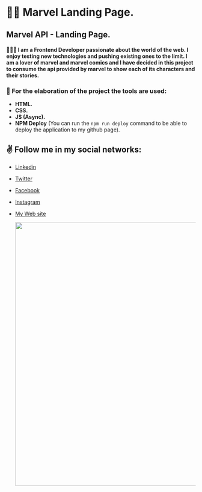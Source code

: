 # 🦹‍♂ Marvel Landing Page.

## **Marvel API** - Landing Page.

#### 👨🏻‍💻 I am a Frontend Developer passionate about the world of the web. I enjoy testing new technologies and pushing existing ones to the limit. I am a lover of marvel and marvel comics and I have decided in this project to consume the api provided by marvel to show each of its characters and their stories.

### 🧰 For the elaboration of the project the tools are used:

- **HTML.**
- **CSS.**
- **JS (Async).**
- **NPM Deploy** (You can run the `npm run deploy` command to be able to deploy the application to my github page).

## ✌️ Follow me in my social networks:

- [Linkedin](https://www.linkedin.com/in/juancodev/)
- [Twitter](https://twitter.com/juancodev_)
- [Facebook](https://www.facebook.com/juancodev)
- [Instagram](https://www.instagram.com/juancodev/)
- [My Web site](https://juancodev.github.io/Portfolio/)

  <img src="https://res.cloudinary.com/juancms98/image/upload/v1630885661/juancms98_yzbssj.png" width="700" heigth="700">
